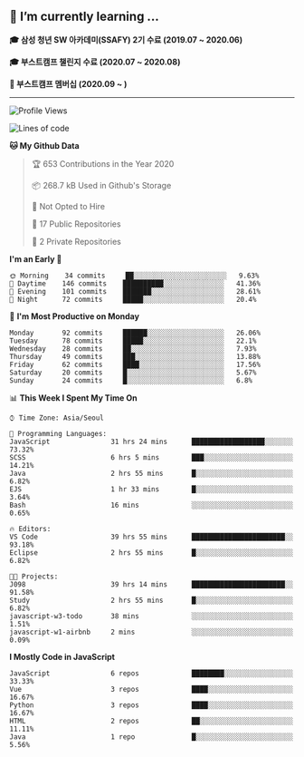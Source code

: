 ## 🌱 I’m currently learning ...

**🎓 삼성 청년 SW 아카데미(SSAFY) 2기 수료 (2019.07 ~ 2020.06)**

**🎓 부스트캠프 챌린지 수료 (2020.07 ~ 2020.08)**

**🏃  부스트캠프 멤버십 (2020.09 ~ )**
 
-----

<!--START_SECTION:waka-->
![Profile Views](http://img.shields.io/badge/Profile%20Views-13-blue)

![Lines of code](https://img.shields.io/badge/From%20Hello%20World%20I%27ve%20Written-34.4%20million%20lines%20of%20code-blue)

**🐱 My Github Data** 

> 🏆 653 Contributions in the Year 2020
 > 
> 📦 268.7 kB Used in Github's Storage 
 > 
> 🚫 Not Opted to Hire
 > 
> 📜 17 Public Repositories
 > 
> 🔑 2 Private Repositories 

**I'm an Early 🐤** 

```text
🌞 Morning    34 commits     ██░░░░░░░░░░░░░░░░░░░░░░░   9.63% 
🌆 Daytime    146 commits    ██████████░░░░░░░░░░░░░░░   41.36% 
🌃 Evening    101 commits    ███████░░░░░░░░░░░░░░░░░░   28.61% 
🌙 Night      72 commits     █████░░░░░░░░░░░░░░░░░░░░   20.4%

```
📅 **I'm Most Productive on Monday** 

```text
Monday       92 commits     ██████░░░░░░░░░░░░░░░░░░░   26.06% 
Tuesday      78 commits     █████░░░░░░░░░░░░░░░░░░░░   22.1% 
Wednesday    28 commits     ██░░░░░░░░░░░░░░░░░░░░░░░   7.93% 
Thursday     49 commits     ███░░░░░░░░░░░░░░░░░░░░░░   13.88% 
Friday       62 commits     ████░░░░░░░░░░░░░░░░░░░░░   17.56% 
Saturday     20 commits     █░░░░░░░░░░░░░░░░░░░░░░░░   5.67% 
Sunday       24 commits     █░░░░░░░░░░░░░░░░░░░░░░░░   6.8%

```


📊 **This Week I Spent My Time On** 

```text
⌚︎ Time Zone: Asia/Seoul

💬 Programming Languages: 
JavaScript               31 hrs 24 mins      ██████████████████░░░░░░░   73.32% 
SCSS                     6 hrs 5 mins        ███░░░░░░░░░░░░░░░░░░░░░░   14.21% 
Java                     2 hrs 55 mins       █░░░░░░░░░░░░░░░░░░░░░░░░   6.82% 
EJS                      1 hr 33 mins        █░░░░░░░░░░░░░░░░░░░░░░░░   3.64% 
Bash                     16 mins             ░░░░░░░░░░░░░░░░░░░░░░░░░   0.65%

🔥 Editors: 
VS Code                  39 hrs 55 mins      ███████████████████████░░   93.18% 
Eclipse                  2 hrs 55 mins       █░░░░░░░░░░░░░░░░░░░░░░░░   6.82%

🐱‍💻 Projects: 
J098                     39 hrs 14 mins      ███████████████████████░░   91.58% 
Study                    2 hrs 55 mins       █░░░░░░░░░░░░░░░░░░░░░░░░   6.82% 
javascript-w3-todo       38 mins             ░░░░░░░░░░░░░░░░░░░░░░░░░   1.51% 
javascript-w1-airbnb     2 mins              ░░░░░░░░░░░░░░░░░░░░░░░░░   0.09%

```

**I Mostly Code in JavaScript** 

```text
JavaScript               6 repos             ████████░░░░░░░░░░░░░░░░░   33.33% 
Vue                      3 repos             ████░░░░░░░░░░░░░░░░░░░░░   16.67% 
Python                   3 repos             ████░░░░░░░░░░░░░░░░░░░░░   16.67% 
HTML                     2 repos             ██░░░░░░░░░░░░░░░░░░░░░░░   11.11% 
Java                     1 repo              █░░░░░░░░░░░░░░░░░░░░░░░░   5.56%

```



<!--END_SECTION:waka-->
